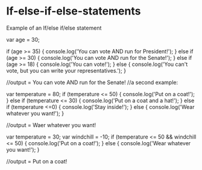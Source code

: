 # If-else-if-else-statements
Example of an If/else if/else statement

var age = 30;

if (age >= 35) {
  console.log('You can vote AND run for President!');
} else if (age >= 30) {
  console.log('You can vote AND run for the Senate!');
} else if (age >= 18) {
  console.log('You can vote!');
} else {
  console.log('You can\'t vote, but you can write your representatives.');
}

//output = You can vote AND run for the Senate!
//a second example:

var temperature = 80;
if (temperature <= 50) {
  console.log('Put on a coat!');
} else if (temperature <= 30) {
  console.log('Put on a coat and a hat!');
} else if (temperature <=0) {
  console.log('Stay inside!');
} else {
  console.log('Wear whatever you want!');
}

//output = Waer whatever you want!

var temperature = 30;
var windchill = -10;
if (temperature <= 50 && windchill <= 50) {
  console.log('Put on a coat!');
} else {
  console.log('Wear whatever you want!');
}

//output = Put on a coat!
